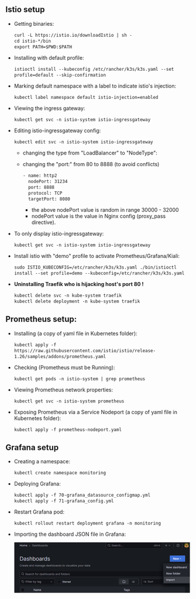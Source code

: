## Istio setup

  - Getting binaries:

      ```
      curl -L https://istio.io/downloadIstio | sh -
      cd istio-*/bin
      export PATH=$PWD:$PATH
      ```

  - Installing with default profile:
    
      ```
      istioctl install --kubeconfig /etc/rancher/k3s/k3s.yaml --set profile=default --skip-confirmation
      ```

  - Marking default namespace with a label to indicate istio's injection:
      
      ```
      kubectl label namespace default istio-injection=enabled
      ```

  - Viewing the ingress gateway:
      
      ```
      kubectl get svc -n istio-system istio-ingressgateway
      ```

  - Editing istio-ingressgateway config:

      ```
      kubectl edit svc -n istio-system istio-ingressgateway
      ```

    - changing the type from "LoadBalancer" to "NodeType":
    - changing the "port:" from 80 to 8888 (to avoid conflicts)

        ```
        - name: http2
          nodePort: 31234
          port: 8888
          protocol: TCP
          targetPort: 8080
        ```
          
        - the above nodePort value is random in range 30000 - 32000 
        - nodePort value is the value in Nginx config (proxy_pass directive).

  - To only display istio-ingressgateway:

      ```
      kubectl get svc -n istio-system istio-ingressgateway
      ```
    
  - Install istio with "demo" profile to activate Prometheus/Grafana/Kiali:
    
      ```
      sudo ISTIO_KUBECONFIG=/etc/rancher/k3s/k3s.yaml ./bin/istioctl install --set profile=demo --kubeconfig=/etc/rancher/k3s/k3s.yaml
      ```

  - **Uninstalling Traefik who is hijacking host's port 80 !**

      ```
      kubectl delete svc -n kube-system traefik
      kubectl delete deployment -n kube-system traefik
      ```

## Prometheus setup:

  - Installing (a copy of yaml file in Kubernetes folder):

      ```
      kubectl apply -f https://raw.githubusercontent.com/istio/istio/release-1.26/samples/addons/prometheus.yaml
      ```

  - Checking (Prometheus must be Running):
    
      ```    
     kubectl get pods -n istio-system | grep prometheus
      ```

  - Viewing Prometheus network properties:
      ```    
      kubectl get svc -n istio-system prometheus
      ```

  - Exposing Prometheus via a Service Nodeport (a copy of yaml file in Kubernetes folder):

      ```
      kubectl apply -f prometheus-nodeport.yaml
      ```

## Grafana setup

  - Creating a namespace:

      ```
      kubectl create namespace monitoring
      ```

  - Deploying Grafana:

      ```
      kubectl apply -f 70-grafana_datasource_configmap.yml
      kubectl apply -f 71-grafana_config.yml
      ```

  - Restart Grafana pod:

      ```
      kubectl rollout restart deployment grafana -n monitoring
      ```

  - Importing the dashboard JSON file in Grafana:

    ![Import_dashboard](./Images/Import_Grafana_dashboard.png)



